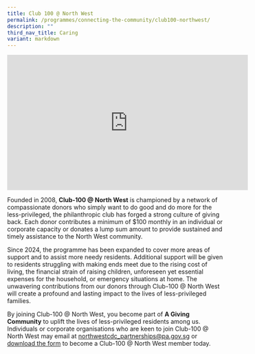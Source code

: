 ```yaml
---
title: Club 100 @ North West
permalink: /programmes/connecting-the-community/club100-northwest/
description: ""
third_nav_title: Caring
variant: markdown
---
```

<iframe allowfullscreen="" allow="accelerometer; autoplay; clipboard-write; encrypted-media; gyroscope; picture-in-picture; web-share" frameborder="0" title="YouTube video player" src="https://www.youtube.com/embed/tC43PoH6-ZY?si=FLd2EFase4BRqF7O" height="315" width="560"></iframe>

Founded in 2008, **Club-100 @ North West** is championed by a network of compassionate donors who simply want to do good and do more for the less-privileged, the philanthropic club has forged a strong culture of giving back. Each donor contributes a minimum of $100 monthly in an individual or corporate capacity or donates a lump sum amount to provide sustained and timely assistance to the North West community.

Since 2024, the programme has been expanded to cover more areas of support and to assist more needy residents. Additional support will be given to residents struggling with making ends meet due to the rising cost of living, the financial strain of raising children, unforeseen yet essential expenses for the household, or emergency situations at home. The unwavering contributions from our donors through Club-100 @ North West will create a profound and lasting impact to the lives of less-privileged families. 

By joining Club-100 @ North West, you become part of **A Giving Community** to uplift the lives of less-privileged residents among us. Individuals or corporate organisations who are keen to join Club-100 @ North West may email at northwestcdc_partnerships@pa.gov.sg or [download the form](/files/Club_100_Donation_Form_Jan_24.pdf) to become a Club-100 @ North West member today.